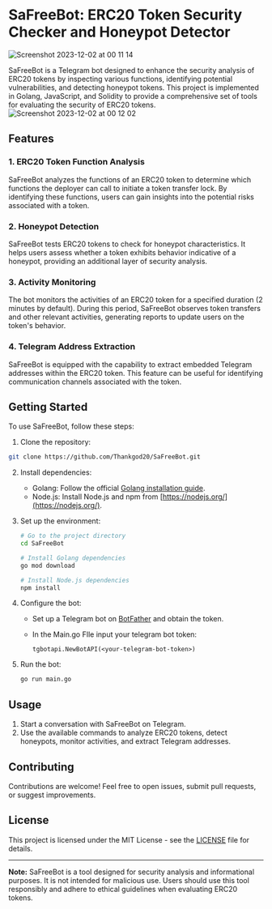 # SaFreeBot: ERC20 Token Security Checker and Honeypot Detector
![Screenshot 2023-12-02 at 00 11 14](https://github.com/Thankgod20/SaFreeBot/assets/38052903/6c681d17-0541-43ce-b128-14f8d18462e9)

SaFreeBot is a Telegram bot designed to enhance the security analysis of ERC20 tokens by inspecting various functions, identifying potential vulnerabilities, and detecting honeypot tokens. This project is implemented in Golang, JavaScript, and Solidity to provide a comprehensive set of tools for evaluating the security of ERC20 tokens.
![Screenshot 2023-12-02 at 00 12 02](https://github.com/Thankgod20/SaFreeBot/assets/38052903/1ff68547-6e8f-4244-8460-fde337761cba)

## Features

### 1. ERC20 Token Function Analysis

SaFreeBot analyzes the functions of an ERC20 token to determine which functions the deployer can call to initiate a token transfer lock. By identifying these functions, users can gain insights into the potential risks associated with a token.

### 2. Honeypot Detection

SaFreeBot tests ERC20 tokens to check for honeypot characteristics. It helps users assess whether a token exhibits behavior indicative of a honeypot, providing an additional layer of security analysis.

### 3. Activity Monitoring

The bot monitors the activities of an ERC20 token for a specified duration (2 minutes by default). During this period, SaFreeBot observes token transfers and other relevant activities, generating reports to update users on the token's behavior.

### 4. Telegram Address Extraction

SaFreeBot is equipped with the capability to extract embedded Telegram addresses within the ERC20 token. This feature can be useful for identifying communication channels associated with the token.

## Getting Started

To use SaFreeBot, follow these steps:

1. Clone the repository:

```bash
git clone https://github.com/Thankgod20/SaFreeBot.git
```

2. Install dependencies:

   - Golang: Follow the official [Golang installation guide](https://golang.org/doc/install).
   - Node.js: Install Node.js and npm from [https://nodejs.org/](https://nodejs.org/).

3. Set up the environment:

   ```bash
   # Go to the project directory
   cd SaFreeBot

   # Install Golang dependencies
   go mod download

   # Install Node.js dependencies
   npm install
   ```

4. Configure the bot:

   - Set up a Telegram bot on [BotFather](https://core.telegram.org/bots#botfather) and obtain the token.
   - In the Main.go FIle input your telegram bot token:

     ```env
     tgbotapi.NewBotAPI(<your-telegram-bot-token>)
     ```

5. Run the bot:

   ```bash
   go run main.go
   ```

## Usage

1. Start a conversation with SaFreeBot on Telegram.
2. Use the available commands to analyze ERC20 tokens, detect honeypots, monitor activities, and extract Telegram addresses.

## Contributing

Contributions are welcome! Feel free to open issues, submit pull requests, or suggest improvements.

## License

This project is licensed under the MIT License - see the [LICENSE](LICENSE) file for details.

---

**Note:** SaFreeBot is a tool designed for security analysis and informational purposes. It is not intended for malicious use. Users should use this tool responsibly and adhere to ethical guidelines when evaluating ERC20 tokens.
